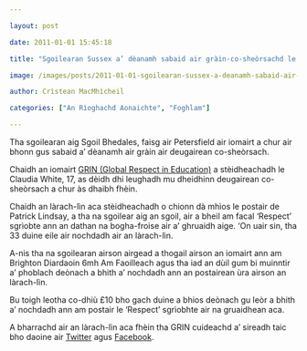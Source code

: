 ```yaml
---

layout: post

date: 2011-01-01 15:45:18

title: "Sgoilearan Sussex a’ dèanamh sabaid air gràin-co-sheòrsachd le iomairt GRIN"

image: /images/posts/2011-01-01-sgoilearan-sussex-a-deanamh-sabaid-air-grain-co-sheorsachd-le-iomairt-grin.webp

author: Crìstean MacMhìcheil

categories: ["An Rìoghachd Aonaichte", "Foghlam"]

---
```


Tha sgoilearan aig Sgoil Bhedales, faisg air Petersfield air iomairt a chur air bhonn gus sabaid a’ dèanamh air gràin air deugairean co-sheòrsach.

Chaidh an iomairt [GRIN (Global Respect in Education)](http://grincampaign.com/ "Làrach-lìn aig Iomairt GRIN") a stèidheachadh le Claudia White, 17, as dèidh dhi leughadh mu dheidhinn deugairean co-sheòrsach a chur às dhaibh fhèin.

Chaidh an làrach-lìn aca stèidheachadh o chionn dà mhìos le postair de Patrick Lindsay, a tha na sgoilear aig an sgoil, air a bheil am facal ‘Respect’ sgrìobte ann an dathan na bogha-froise air a’ ghruaidh aige. ‘On uair sin, tha 33 duine eile air nochdadh air an làrach-lìn.

A-nis tha na sgoilearan airson airgead a thogail airson an iomairt ann am Brighton Diardaoin 6mh Am Faoilleach agus tha iad an dùil gum bi muinntir a’ phoblach deònach a bhith a’ nochdadh ann an postairean ùra airson an làrach-lìn.

Bu toigh leotha co-dhiù £10 bho gach duine a bhios deònach gu leòr a bhith a’ nochdadh ann am postair le ‘Respect’ sgrìobhte air na gruaidhean aca.

A bharrachd air an làrach-lìn aca fhèin tha GRIN cuideachd a’ sireadh taic bho daoine air [Twitter](http://twitter.com/GRINCampaign "Iomairt GRIN air Twitter") agus [Facebook](http://www.facebook.com/pages/GRIN-Campaign/145064455545414 "Iomairt GRIN air Facebook").
